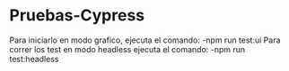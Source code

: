 # Pruebas-Cypress
Para iniciarlo en modo grafico, ejecuta el comando:
    -npm run test:ui
Para correr los test en modo headless ejecuta el comando:
    -npm run test:headless